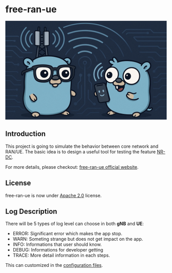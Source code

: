 # free-ran-ue

![free-ran-ue](/doc/image/free-ran-ue.jpg)

## Introduction

This project is going to simulate the behavior between core network and RAN/UE. The basic idea is to design a useful tool for testing the feature [NR-DC](https://free5gc.org/blog/20250219/20250219/).

For more details, please checkout: [free-ran-ue official website](https://alonza0314.github.io/free-ran-ue/).

## License

free-ran-ue is now under [Apache 2.0](LICENSE) license.

## Log Description

There will be 5 types of log level can choose in both **gNB** and **UE**:

- ERROR: Significant error which makes the app stop.
- WARN: Someting strange but does not get impact on the app.
- INFO: Informations that user should know.
- DEBUG: Informations for developer getting
- TRACE: More detail information in each steps.

This can customized in the [configuration files](/config).
